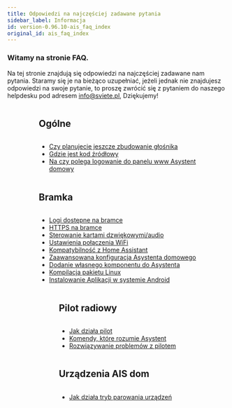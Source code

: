 ```yaml
---
title: Odpowiedzi na najczęściej zadawane pytania
sidebar_label: Informacja
id: version-0.96.10-ais_faq_index
original_id: ais_faq_index
---
```


### Witamy na stronie FAQ.

Na tej stronie znajdują się odpowiedzi na najczęściej zadawane nam pytania. Staramy się je na bieżąco uzupełniać, jeżeli jednak nie znajdujesz odpowiedzi na swoje pytanie, to proszę zwrócić się z pytaniem do naszego helpdesku pod adresem info@sviete.pl, Dziękujemy!

<div class="introSection lightBackground">
<div class="container">
<div class="wrapper">
<div style="display:flex;flex-flow:row wrap;justify-content:space-evenly">

<div style="display:flex;flex-direction:column;max-width:360px">
<h2>Ogólne</h2>
<ul style="flex:1">
  <li><a href="/AIS-docs/docs/en/ais_faq_when_speaker.html">Czy planujecie jeszcze zbudowanie głośnika</a></li>
  <li><a href="/AIS-docs/docs/en/ais_faq_where_is_the_code.html">Gdzie jest kod źródłowy</a></li>
  <li><a href="/AIS-docs/docs/en/ais_faq_authentication.html">Na czy polega logowanie do panelu www Asystent domowy</a></li>
</ul>
<h2>Bramka</h2>
<ul style="flex:1">
  <li><a href="/AIS-docs/docs/en/ais_faq_logs.html">Logi dostępne na bramce</a></li>
  <li><a href="/AIS-docs/docs/en/ais_gate_faq_https.html">HTTPS na bramce</a></li>
  <li><a href="/AIS-docs/docs/en/ais_faq_audio_cards.html">Sterowanie kartami dzwiękowymi/audio</a></li>
  <li><a href="/AIS-docs/docs/en/ais_faq_wifi.html">Ustawienia połączenia WiFi</a></li>
  <li><a href="/AIS-docs/docs/en/ais_gate_faq_hass_compatibility.html">Kompatybilność z Home Assistant</a></li>
  <li><a href="/AIS-docs/docs/en/ais_gate_faq_config_yaml.html">Zaawansowana konfiguracja Asystenta domowego</a></li>
  <li><a href="/AIS-docs/docs/en/ais_gate_faq_custom_component.html">Dodanie własnego komponentu do Asystenta</a></li>
  <li><a href="/AIS-docs/docs/en/ais_gate_faq_package_compile.html">Kompilacja pakietu Linux</a></li>
  <li><a href="/AIS-docs/docs/en/ais_bramka_remote_other_programs.html">Instalowanie Aplikacji w systemie Android</a></li>
</ul>
</div>
<div style="display:flex;flex-direction:column;max-width:360px">
<h2>Pilot radiowy</h2>
<ul style="flex:1">
  <li><a href="/AIS-docs/docs/en/ais_remote_index.html">Jak działa pilot</a></li>
  <li><a href="/AIS-docs/docs/en/ais_app_assistent_commands.html">Komendy, które rozumie Asystent</a></li>
  <li><a href="/AIS-docs/docs/en/ais_remote_faq_index.html">Rozwiązywanie problemów z pilotem</a></li>
</ul>
<h2>Urządzenia AIS dom</h2>
<ul style="flex:1">
  <li><a href="/AIS-docs/docs/en/ais_faq_iot_ap_mode.html">Jak działa tryb parowania urządzeń</a></li>
</ul>
</div>

</div>
</div>
</div>
</div>
